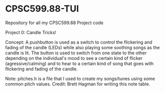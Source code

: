 # CPSC599.88-TUI
Repository for all my CPSC599.88 Project code


Project 0: Candle Tricks!

Concept: A pushbutton is used as a switch to control the flickering and fading of the candle (LEDs) while also playing some soothing songs as the candle is lit. The button is used to switch from one state to the other depending on the individual's mood to see a certain kind of flicker (agressive/calming) and to hear to a certain kind of song that goes with flickering and fading of the candle.

Note: pitches.h is a file that I used to create my songs/tunes using some common pitch values. Credit: Brett Hagman for writing this note table.
